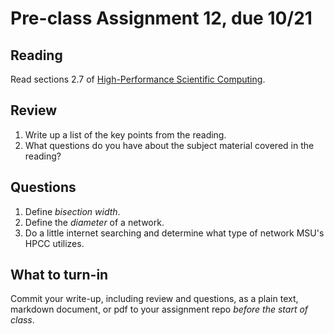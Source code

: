 # Pre-class Assignment 12, due 10/21

## Reading

Read sections 2.7 of [High-Performance Scientific Computing](https://cmse-courses.slack.com/files/UC9P697JS/FCFH5HR6V/eijkhoutintrotohpc.pdf).

## Review

1. Write up a list of the key points from the reading.
2. What questions do you have about the subject material covered in the reading?

## Questions

1. Define _bisection width_.
2. Define the _diameter_ of a network.
3. Do a little internet searching and determine what type of network MSU's HPCC utilizes.

## What to turn-in

Commit your write-up, including review and questions, as a plain text, markdown document, or pdf to your assignment repo _before the start of class_.
